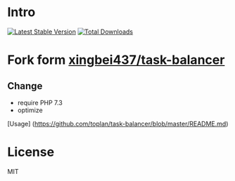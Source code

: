 # Intro

[![Latest Stable Version](https://img.shields.io/packagist/v/mowenedu/x_task-balancer.svg)](https://packagist.org/packages/mowenedu/x_task-balancer)
[![Total Downloads](https://img.shields.io/packagist/dt/mowenedu/x_task-balancer.svg)](https://packagist.org/packages/mowenedu/x_task-balancer)


# Fork form [xingbei437/task-balancer](https://github.com/xingbei437/task-balancer)

## Change

- require PHP 7.3
- optimize

[Usage] (https://github.com/toplan/task-balancer/blob/master/README.md)

# License
MIT
